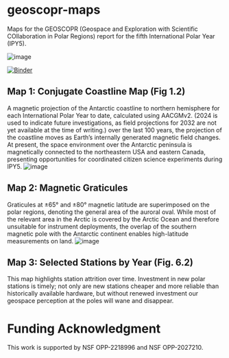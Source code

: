 # geoscopr-maps
Maps for the GEOSCOPR (Geospace and Exploration with Scientific COllaboration in Polar Regions) report for the fifth International Polar Year (IPY5).

![image](https://github.com/user-attachments/assets/f060807b-ef8c-4dc9-963e-0e6f6e1d9141)

[![Binder](https://mybinder.org/badge_logo.svg)](https://mybinder.org/v2/gh/KCollins/geoscopr-maps/HEAD)

## Map 1: Conjugate Coastline Map (Fig 1.2)
A magnetic projection of the Antarctic coastline to northern hemisphere for each International Polar Year to date, calculated using AACGMv2. (2024 is used to indicate future investigations, as field projections for 2032 are not yet available at the time of writing.) over the last 100 years, the projection of the coastline moves as Earth’s internally generated magnetic field changes. At present, the space environment over the Antarctic peninsula is magnetically connected to the northeastern USA and eastern Canada, presenting opportunities for coordinated citizen science experiments during IPY5.
![image](https://github.com/user-attachments/assets/6e0db929-101e-4c58-b356-474f31e738af)


## Map 2: Magnetic Graticules
Graticules at ±65° and ±80° magnetic latitude are superimposed on the polar regions, denoting the general area of the auroral oval. While most of the relevant area in the Arctic is covered by the Arctic Ocean and therefore unsuitable for instrument deployments, the overlap of the southern magnetic pole with the Antarctic continent enables high-latitude measurements on land.
![image](https://github.com/user-attachments/assets/d6676f8d-ce9a-4ba0-b880-27c50d9a03e9)


## Map 3: Selected Stations by Year (Fig. 6.2)
This map highlights station attrition over time. Investment in new polar stations is timely; not only are new stations cheaper and more reliable than historically available hardware, but without renewed investment our geospace perception at the poles will wane and disappear. 

# Funding Acknowledgment
This work is supported by NSF OPP-2218996 and NSF OPP-2027210.

